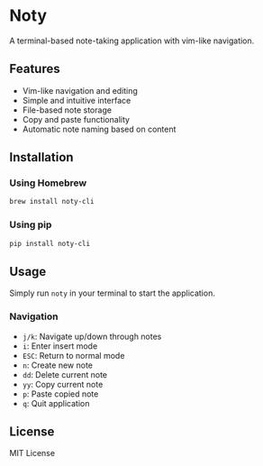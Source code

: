 # Noty

A terminal-based note-taking application with vim-like navigation.

## Features

- Vim-like navigation and editing
- Simple and intuitive interface
- File-based note storage
- Copy and paste functionality
- Automatic note naming based on content

## Installation

### Using Homebrew

```bash
brew install noty-cli
```

### Using pip

```bash
pip install noty-cli
```

## Usage

Simply run `noty` in your terminal to start the application.

### Navigation

- `j/k`: Navigate up/down through notes
- `i`: Enter insert mode
- `ESC`: Return to normal mode
- `n`: Create new note
- `dd`: Delete current note
- `yy`: Copy current note
- `p`: Paste copied note
- `q`: Quit application

## License

MIT License
